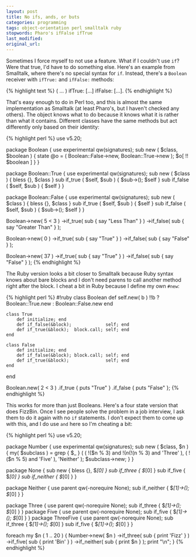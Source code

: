 ```yaml
---
layout: post
title: No ifs, ands, or buts
categories: programming
tags: object-orientation perl smalltalk ruby
stopwords: Pharo's ifFalse ifTrue
last_modified:
original_url:
---
```


Sometimes I force myself to not use a feature. What if I couldn't use `if`? Were that true, I'd have to do something else. Here's an example from Smalltalk, where there's no special syntax for `if`. Instead, there's a `Boolean` receiver with `ifTrue:` and `ifFalse:` methods:

<!--more-->

{% highlight text %}
( ... )
	ifTrue: [...]
	ifFalse: [...].
{% endhighlight %}

That's easy enough to do in Perl too, and this is almost the same implementation as Smalltalk (at least Pharo's, but I haven't checked any others). The object knows what to do because it knows what it is rather than what it contains. Different classes have the same methods but act differently only based on their identity:

{% highlight perl %}
use v5.20;

package Boolean {
	use experimental qw(signatures);
	sub new ( $class, $boolean ) {
		state @o = ( Boolean::False->new, Boolean::True->new );
		$o[ !! $boolean ]
		}
	}

package Boolean::True {
	use experimental qw(signatures);
	sub new ( $class ) { bless {}, $class }
	sub if_true  ( $self, $sub ) { $sub->(); $self }
	sub if_false ( $self, $sub ) { $self }
	}

package Boolean::False {
	use experimental qw(signatures);
	sub new ( $class ) { bless {}, $class }
	sub if_true  ( $self, $sub ) { $self }
	sub if_false ( $self, $sub ) { $sub->(); $self }
	}

Boolean->new( 5 < 3 )
	->if_true( sub { say "Less Than" } )
	->if_false( sub { say "Greater Than" } );

Boolean->new( 0 )
	->if_true( sub { say "True" } )
	->if_false( sub { say "False" } );

Boolean->new( 37 )
	->if_true( sub { say "True" } )
	->if_false( sub { say "False" } );
{% endhighlight %}

The Ruby version looks a bit closer to Smalltalk because Ruby syntax knows about bare blocks and I don't need parens to call another method right after the block. I cheat a bit in Ruby because I define my own `#new`:

{% highlight perl %}
#!ruby
class Boolean
	def self.new( b )
	 !!b ? Boolean::True.new : Boolean::False.new
	end

	class True
		def initialize; end
		def if_false(&block);             self; end
		def if_true(&block);  block.call; self; end
	end

	class False
		def initialize; end
		def if_false(&block); block.call; self; end
		def if_true(&block);              self; end
	end
end


Boolean.new( 2 < 3 )
	.if_true  { puts "True"  }
	.if_false { puts "False" };
{% endhighlight %}

This works for more than just Booleans. Here's a four state version that does FizzBin. Once I see people solve the problem in a job interview, I ask them to do it again with no `if` statements. I don't expect them to come up with this, and I do use `and` here so I'm cheating a bit:

{% highlight perl %}
use v5.20;

package Number {
	use experimental qw(signatures);
	sub new ( $class, $n ) {
        my( $subclass ) = grep { $_ } (
			( !($n % 3) and !($n % 5) and 'ThreeFive' ),
			( !($n % 3) and 'Three' ),
			( !($n % 5) and 'Five' ),
			'Neither'
			);
		$subclass->new;
		}
	}

package None {
	sub new        { bless {}, $_[0] }
	sub if_three   { $_[0] }
	sub if_five    { $_[0] }
	sub if_neither { $_[0] }
	}

package Neither {
	use parent qw(-norequire None);
	sub if_neither { $_[1]->(); $_[0] }
	}

package Three {
	use parent qw(-norequire None);
	sub if_three { $_[1]->(); $_[0] }
	}
package Five {
	use parent qw(-norequire None);
	sub if_five { $_[1]->(); $_[0] }
	}
package ThreeFive {
	use parent qw(-norequire None);
	sub if_three { $_[1]->(); $_[0] }
	sub if_five  { $_[1]->(); $_[0] }
	}

foreach my $n ( 1 .. 20 ) {
	Number->new( $n )
		->if_three(   sub { print 'Fizz' } )
		->if_five(    sub { print 'Bin'  } )
		->if_neither( sub { print $n     } );
	print "\n";
	}
{% endhighlight %}
